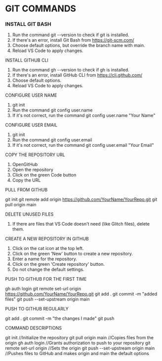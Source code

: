 # GIT COMMANDS

### INSTALL GIT BASH

1. Run the command git --version to check if git is installed.
2. If there's an error, install Git Bash from https://git-scm.com/
3. Choose default options, but override the branch name with main.
4. Reload VS Code to apply changes.

INSTALL GITHUB CLI

1. Run the command gh --version to check if gh is installed.
2. If there's an error, install GitHub CLI from https://cli.github.com/
3. Choose default options.
4. Reload VS Code to apply changes.

CONFIGURE USER NAME 

1. git init
2. Run the command git config user.name
3. If it's not correct, run the command git config user.name "Your Name"

CONFIGURE USER EMAIL

1. git init
2. Run the command git config user.email
3. If it's not correct, run the command git config user.email "Your Email"

COPY THE REPOSITORY URL

1. OpenGitHub
2. Open the repository
3. Click on the green Code button
4. Copy the URL

PULL FROM GITHUB

git init
git remote add origin https://github.com/YourName/YourRepo.git
git pull origin main

DELETE UNUSED FILES

1. If there are files that VS Code doesn't need (like Glitch files), delete them.

CREATE A NEW REPOSITORY IN GITHUB

1. Click on the cat icon at the top left.
2. Click on the green 'New' button to create a new repository.
3. Enter a name for the repository.
4. Click on the green 'Create repository' button.
5. Do not change the default settings.

PUSH TO GITHUB FOR THE FIRST TIME

gh auth login
git remote set-url origin https://github.com/YourName/YourRepo.git
git add .
git commit -m "added files"
git push --set-upstream origin main

PUSH TO GITHUB REGULARLY

git add .
git commit -m "the changes I made"
git push

COMMAND DESCRIPTIONS

git init //Initialize the repository
git pull origin main //Copies files from the origin
gh auth login //Grants authorization to push to your repository
git remote set-url origin //Sets the origin
git push --set-upstream origin main //Pushes files to GitHub and makes origin and main the default options

